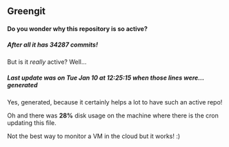 ## Greengit

#### Do you wonder why this repository is so active?

##### After all it has 34287 commits!

But is it *really* active? Well...

##### Last update was on Tue Jan 10 at 12:25:15 when those lines were... generated

Yes, generated, because it certainly helps a lot to have such an active repo!

Oh and there was **28%** disk usage on the machine
where there is the cron updating this file.

Not the best way to monitor a VM in the cloud but it works! :)
